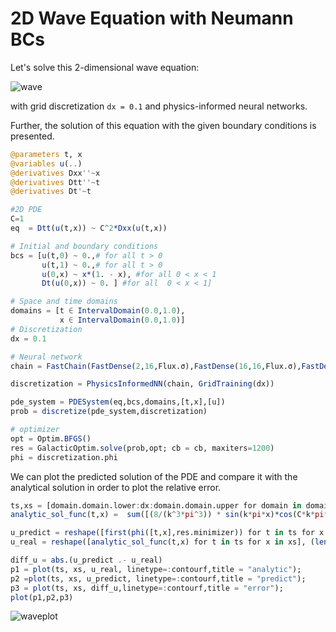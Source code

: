 # 2D Wave Equation with Neumann BCs

Let's solve this 2-dimensional wave equation:

![wave](https://user-images.githubusercontent.com/12683885/91465006-ecde8a80-e895-11ea-935e-2c1d60e3d1f2.png)


with grid discretization `dx = 0.1` and physics-informed neural networks.

Further, the solution of this equation with the given boundary conditions is presented.

```julia
@parameters t, x
@variables u(..)
@derivatives Dxx''~x
@derivatives Dtt''~t
@derivatives Dt'~t

#2D PDE
C=1
eq  = Dtt(u(t,x)) ~ C^2*Dxx(u(t,x))

# Initial and boundary conditions
bcs = [u(t,0) ~ 0.,# for all t > 0
       u(t,1) ~ 0.,# for all t > 0
       u(0,x) ~ x*(1. - x), #for all 0 < x < 1
       Dt(u(0,x)) ~ 0. ] #for all  0 < x < 1]

# Space and time domains
domains = [t ∈ IntervalDomain(0.0,1.0),
           x ∈ IntervalDomain(0.0,1.0)]
# Discretization
dx = 0.1

# Neural network
chain = FastChain(FastDense(2,16,Flux.σ),FastDense(16,16,Flux.σ),FastDense(16,1))

discretization = PhysicsInformedNN(chain, GridTraining(dx))

pde_system = PDESystem(eq,bcs,domains,[t,x],[u])
prob = discretize(pde_system,discretization)

# optimizer
opt = Optim.BFGS()
res = GalacticOptim.solve(prob,opt; cb = cb, maxiters=1200)
phi = discretization.phi
```

We can plot the predicted solution of the PDE and compare it with the analytical solution in order to plot the relative error.

```julia
ts,xs = [domain.domain.lower:dx:domain.domain.upper for domain in domains]
analytic_sol_func(t,x) =  sum([(8/(k^3*pi^3)) * sin(k*pi*x)*cos(C*k*pi*t) for k in 1:2:50000])

u_predict = reshape([first(phi([t,x],res.minimizer)) for t in ts for x in xs],(length(ts),length(xs)))
u_real = reshape([analytic_sol_func(t,x) for t in ts for x in xs], (length(ts),length(xs)))

diff_u = abs.(u_predict .- u_real)
p1 = plot(ts, xs, u_real, linetype=:contourf,title = "analytic");
p2 =plot(ts, xs, u_predict, linetype=:contourf,title = "predict");
p3 = plot(ts, xs, diff_u,linetype=:contourf,title = "error");
plot(p1,p2,p3)
```
![waveplot](https://user-images.githubusercontent.com/12683885/101984293-74a7a380-3c91-11eb-8e78-72a50d88e3f8.png)
